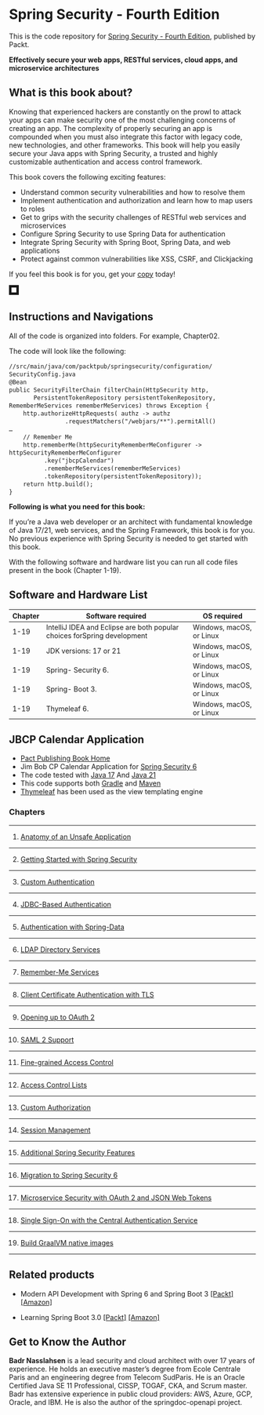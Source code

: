# Spring Security - Fourth Edition

<a href="https://www.packtpub.com/product/spring-security-fourth-edition/9781835460504"><img src="https://content.packt.com/B21757/cover_image_small.jpg" alt="" height="256px" align="right"></a>

This is the code repository for [Spring Security - Fourth Edition](https://www.packtpub.com/product/spring-security-fourth-edition/9781835460504), published by Packt.

**Effectively secure your web apps, RESTful services, cloud apps, and microservice architectures**

## What is this book about?
Knowing that experienced hackers are constantly on the prowl to attack your apps can make security one of the most challenging concerns of creating an app. The complexity of properly securing an app is compounded when you must also integrate this factor with legacy code, new technologies, and other frameworks. This book will help you easily secure your Java apps with Spring Security, a trusted and highly customizable authentication and access control framework.
	
This book covers the following exciting features:
* Understand common security vulnerabilities and how to resolve them
* Implement authentication and authorization and learn how to map users to roles
* Get to grips with the security challenges of RESTful web services and microservices
* Configure Spring Security to use Spring Data for authentication
* Integrate Spring Security with Spring Boot, Spring Data, and web applications
* Protect against common vulnerabilities like XSS, CSRF, and Clickjacking

If you feel this book is for you, get your [copy](https://www.amazon.com/dp/183546050X) today!

<a href="https://www.packtpub.com/?utm_source=github&utm_medium=banner&utm_campaign=GitHubBanner"><img src="https://raw.githubusercontent.com/PacktPublishing/GitHub/master/GitHub.png" 
alt="https://www.packtpub.com/" border="5" /></a>


## Instructions and Navigations
All of the code is organized into folders. For example, Chapter02.

The code will look like the following:
```
//src/main/java/com/packtpub/springsecurity/configuration/
SecurityConfig.java
@Bean
public SecurityFilterChain filterChain(HttpSecurity http,
       PersistentTokenRepository persistentTokenRepository,
RememberMeServices rememberMeServices) throws Exception {
    http.authorizeHttpRequests( authz -> authz
                .requestMatchers("/webjars/**").permitAll()
…
    // Remember Me
    http.rememberMe(httpSecurityRememberMeConfigurer -> 
httpSecurityRememberMeConfigurer
          .key("jbcpCalendar")
          .rememberMeServices(rememberMeServices)
          .tokenRepository(persistentTokenRepository));
    return http.build();
}
```

**Following is what you need for this book:**

If you’re a Java web developer or an architect with fundamental knowledge of Java 17/21, web services, and the Spring Framework, this book is for you. No previous experience with Spring Security is needed to get started with this book.

With the following software and hardware list you can run all code files present in the book (Chapter 1-19).

## Software and Hardware List

| Chapter  | Software required                                                          | OS required                      |
| -------- | ---------------------------------------------------------------------------| ---------------------------------|
| 1-19     | IntelliJ IDEA and Eclipse are both popular choices forSpring development   | Windows, macOS, or Linux         |
| 1-19     | JDK versions: 17 or 21                                                     | Windows, macOS, or Linux         |
| 1-19     | Spring- Security 6.                                                        | Windows, macOS, or Linux         |
| 1-19     | Spring- Boot 3.                                                            | Windows, macOS, or Linux         |
| 1-19     | Thymeleaf 6.                                                               | Windows, macOS, or Linux         |

## JBCP Calendar Application

* [Pact Publishing Book Home](https://www.packtpub.com/application-development/spring-security-fourth-edition)
* Jim Bob CP Calendar Application for [Spring Security 6](https://docs.spring.io/spring-security/reference/index.html)
* The code tested with [Java 17](https://openjdk.org/projects/jdk/17/) And [Java 21](https://openjdk.java.net/projects/jdk/21/)
* This code supports both [Gradle](http://gradle.org) and [Maven](https://maven.apache.org/)
* [Thymeleaf](https://www.thymeleaf.org/) has been used as the view templating engine

### Chapters

***
1. [Anatomy of an Unsafe Application](Chapter01/README.md)
***
2. [Getting Started with Spring Security](Chapter02/README.md)
***
3. [Custom Authentication](Chapter03/README.md)
***
4. [JDBC-Based Authentication](Chapter04/README.md)
***
5. [Authentication with Spring-Data](Chapter05/README.md)
***
6. [LDAP Directory Services](Chapter06/README.md)
***
7. [Remember-Me Services](Chapter07/README.md)
***
8. [Client Certificate Authentication with TLS](Chapter08/README.md)
***
9. [Opening up to OAuth 2](Chapter09/README.md)
***
10. [SAML 2 Support](Chapter10/README.md)
***
11. [Fine-grained Access Control](Chapter11/README.md)
***
12. [Access Control Lists](Chapter12/README.md)
***
13. [Custom Authorization](Chapter13/README.md)
***
14. [Session Management](Chapter14/README.md)
***
15. [Additional Spring Security Features](Chapter15/README.md)
***
16. [Migration to Spring Security 6](Chapter16/README.md)
***
17. [Microservice Security with OAuth 2 and JSON Web Tokens](Chapter17/README.md)
***
18. [Single Sign-On with the Central Authentication Service](Chapter18/README.md)
***
19. [Build GraalVM native images](Chapter19/README.md)
***

## Related products <Other books you may enjoy>
* Modern API Development with Spring 6 and Spring Boot 3 [[Packt]](https://www.packtpub.com/product/modern-api-development-with-spring-6-and-spring-boot-3-second-edition/9781804613276) [[Amazon]](https://www.amazon.com/dp/1804613274)

* Learning Spring Boot 3.0 [[Packt]](https://www.packtpub.com/product/learning-spring-boot-30-third-edition/9781803233307) [[Amazon]](https://www.amazon.com/dp/1803233303)

## Get to Know the Author
**Badr Nasslahsen**
is a lead security and cloud architect with over 17 years of experience. He holds an executive master&rsquo;s degree from Ecole Centrale Paris and an engineering degree from Telecom SudParis. He is an Oracle Certified Java SE 11 Professional, CISSP, TOGAF, CKA, and Scrum master.
Badr has extensive experience in public cloud providers: AWS, Azure, GCP, Oracle, and IBM. He is also the author of the springdoc-openapi project.
